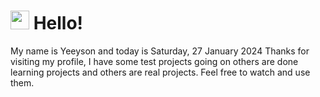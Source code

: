  <h1>
    <img src="https://emojis.slackmojis.com/emojis/images/1643510097/45343/hi.gif?1643510097" width="30"/> 
    Hello!
 </h1>
 <p>
    My name is Yeeyson and today is Saturday, 27 January 2024
    Thanks for visiting my profile, I have some test projects going on others are done learning projects and others are real projects.
    Feel free to watch and use them.
 </p>